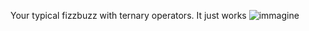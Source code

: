 Your typical fizzbuzz with ternary operators. It just works
![immagine](https://github.com/user-attachments/assets/aaa4f941-bd17-40a1-8df3-7b5ccddf9818)
